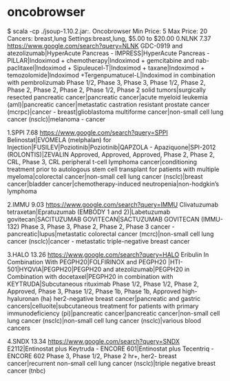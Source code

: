 # oncobrowser
$ scala -cp ./jsoup-1.10.2.jar:. Oncobrowser
Min Price: 5
Max Price: 20
Cancers: breast,lung
Settings:breast,lung, $5.00 to $20.00
0.NLNK	7.37	https://www.google.com/search?query=NLNK
GDC-0919 and atezolizumab|HyperAcute Pancreas -  IMPRESS|HyperAcute Pancreas -  PILLAR|Indoximod + chemotherapy|Indoximod + gemcitabine and nab-paclitaxel|Indoximod + Sipuleucel-T|Indoximod + taxane|Indoximod + temozolomide|Indoximod +Tergenpumatucel-L|Indoximod in combination with pembrolizumab
Phase 1/2, Phase 3, Phase 3, Phase 1/2, Phase 2, Phase 2, Phase 2, Phase 2, Phase 1/2, Phase 2
solid tumors|surgically resected pancreatic cancer|pancreatic cancer|acute myeloid leukemia (aml)|pancreatic cancer|metastatic castration resistant prostate cancer (mcrpc)|cancer - breast|glioblastoma multiforme cancer|non-small cell lung cancer (nsclc)|melanoma - cancer



1.SPPI	7.68	https://www.google.com/search?query=SPPI
Belinostat|EVOMELA (melphalan) for Injection|FUSILEV|Poziotinib|Poziotinib|QAPZOLA - Apaziquone|SPI-2012 (ROLONTIS)|ZEVALIN
Approved, Approved, Approved, Phase 2, Phase 2, CRL, Phase 3, CRL
peripheral t-cell lymphoma cancer|conditioning treatment prior to autologous stem cell transplant for patients with multiple myeloma|colorectal cancer|non-small cell lung cancer (nsclc)|breast cancer|bladder cancer|chemotherapy-induced neutropenia|non-hodgkin’s lymphoma



2.IMMU	9.03	https://www.google.com/search?query=IMMU
Clivatuzumab tetraxetan|Epratuzumab (EMBODY 1 and 2)|Labetuzumab govitecan|SACITUZUMAB GOVITECAN|SACTUZUMAB GOVITECAN (IMMU-132) 
Phase 3, Phase 3, Phase 2, Phase 2, Phase 3
cancer - pancreatic|lupus|metastatic colorectal cancer (mcrc)|non-small cell lung cancer (nsclc)|cancer -  metastatic triple-negative breast cancer



3.HALO	13.26	https://www.google.com/search?query=HALO
Eribulin In Combination With PEGPH20|FOLFIRINOX and PEGPH20 |HTI-501|HYQVIA|PEGPH20|PEGPH20 and atezolizumab|PEGPH20 in Combination with docetaxel|PEGPH20 in combination with KEYTRUDA|Subcutaneous rituximab
Phase 1/2, Phase 1/2, Phase 2, Approved, Phase 3, Phase 1/2, Phase 1b, Phase 1b, Approved
high-hyaluronan (ha) her2-negative breast cancer|pancreatic and gastric cancers|celluoite|subcutaneous treatment for patients with primary immunodeficiency (pi)|pancreatic cancer|pancreatic cancer|non-small cell lung cancer (nsclc)|non-small cell lung cancer (nsclc)|various blood cancers



4.SNDX	13.34	https://www.google.com/search?query=SNDX
E2112|Entinostat plus Keytruda - ENCORE 601|Entinostat plus Tecentriq - ENCORE 602
Phase 3, Phase 1/2, Phase 2
hr+, her2- breast cancer|recurrent non-small cell lung cancer (nsclc)|triple negative breast cancer (tnbc)
